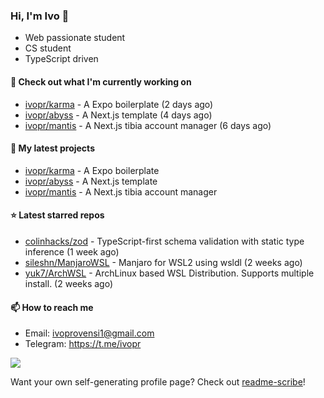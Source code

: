 ### Hi, I'm Ivo 👋

* Web passionate student
* CS student
* TypeScript driven

#### 👷 Check out what I'm currently working on

- [ivopr/karma](https://github.com/ivopr/karma) - A Expo boilerplate (2 days ago)
- [ivopr/abyss](https://github.com/ivopr/abyss) - A Next.js template (4 days ago)
- [ivopr/mantis](https://github.com/ivopr/mantis) - A Next.js tibia account manager (6 days ago)

#### 🌱 My latest projects

- [ivopr/karma](https://github.com/ivopr/karma) - A Expo boilerplate
- [ivopr/abyss](https://github.com/ivopr/abyss) - A Next.js template
- [ivopr/mantis](https://github.com/ivopr/mantis) - A Next.js tibia account manager

#### ⭐️ Latest starred repos

- [colinhacks/zod](https://github.com/colinhacks/zod) - TypeScript-first schema validation with static type inference (1 week ago)
- [sileshn/ManjaroWSL](https://github.com/sileshn/ManjaroWSL) - Manjaro for WSL2 using wsldl (2 weeks ago)
- [yuk7/ArchWSL](https://github.com/yuk7/ArchWSL) - ArchLinux based WSL Distribution. Supports multiple install. (2 weeks ago)

#### 📫 How to reach me

- Email: [ivoprovensi1@gmail.com](mailto://ivoprovensi1@gmail.com)
- Telegram: https://t.me/ivopr

![](https://github-readme-stats.vercel.app/api/top-langs/?username=ivopr&layout=compact&theme=react)

Want your own self-generating profile page? Check out [readme-scribe](https://github.com/muesli/readme-scribe)!
